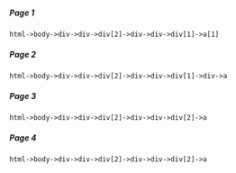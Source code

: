 ##### Page 1
`html->body->div->div->div[2]->div->div->div[1]->a[1]`
##### Page 2
`html->body->div->div->div[2]->div->div->div[1]->div->a`
##### Page 3
`html->body->div->div->div[2]->div->div->div[2]->a`
##### Page 4
`html->body->div->div->div[2]->div->div->div[2]->a`